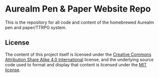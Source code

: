 # Aurealm Pen & Paper Website Repo
This is the repository for all code and content of the homebrewed Aurealm pen and paper/TTRPG system. 

## License
The content of this project itself is licensed under the [Creative Commons Attribution Share Alike 4.0 International](https://creativecommons.org/licenses/by-sa/4.0/) license, and the underlying source code used to format and display that content is licensed under the [MIT license](https://github.com/MiragonMx/aurealm_web/blob/main/LICENSE.md).

